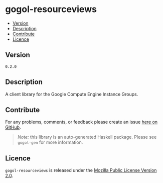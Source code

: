 # gogol-resourceviews

* [Version](#version)
* [Description](#description)
* [Contribute](#contribute)
* [Licence](#licence)


## Version

`0.2.0`


## Description

A client library for the Google Compute Engine Instance Groups.


## Contribute

For any problems, comments, or feedback please create an issue [here on GitHub](https://github.com/brendanhay/gogol/issues).

> _Note:_ this library is an auto-generated Haskell package. Please see `gogol-gen` for more information.


## Licence

`gogol-resourceviews` is released under the [Mozilla Public License Version 2.0](http://www.mozilla.org/MPL/).
